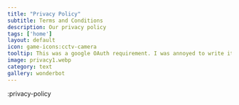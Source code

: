```yaml
---
title: "Privacy Policy"
subtitle: Terms and Conditions
description: Our privacy policy
tags: ['home']
layout: default
icon: game-icons:cctv-camera
tooltip: This was a google OAuth requirement. I was annoyed to write it, honestly, but then I remembered forms are fun.
image: privacy1.webp
category: text
gallery: wonderbot
---
```

:privacy-policy